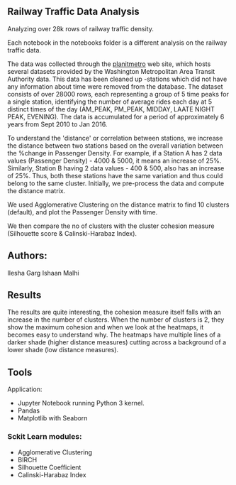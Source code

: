 ## Railway Traffic Data Analysis

Analyzing over 28k rows of railway traffic density.

Each notebook in the notebooks folder is a different analysis on the railway traffic data.

The data was collected through the [planitmetro](https://planitmetro.com/data) web site, which hosts several datasets provided by the Washington Metropolitan Area Transit Authority data. This data has been cleaned up -stations which did not have any information about time were removed from the database. The dataset consists of over 28000 rows, each representing a group of 5 time peaks for a single station, identifying the number of average rides each day at 5 distinct times of the day (AM_PEAK, PM_PEAK, MIDDAY, LAATE NIGHT PEAK, EVENING). The data is accumulated for a period of approximately 6 years from Sept 2010 to Jan 2016.

To understand the 'distance' or correlation between stations, we increase the distance between two stations based on the overall variation between the %change in Passenger Density. For example, if a Station A has 2 data values (Passenger Density) - 4000 & 5000, it means an increase of 25%. Similarly, Station B having 2 data values - 400 & 500, also has an increase of 25%. Thus, both these stations have the same variation and thus could belong to the same cluster. Initially, we pre-process the data and compute the distance matrix.

We used Agglomerative Clustering on the distance matrix to find 10 clusters (default), and plot the Passenger Density with time.

We then compare the no of clusters with the cluster cohesion measure (Silhouette score & Calinski-Harabaz Index). 

## Authors:
Ilesha Garg
Ishaan Malhi

## Results

The results are quite interesting, the cohesion measure itself falls with an increase in the number of clusters.
When the number of clusters is 2, they show the maximum cohesion and when we look at the heatmaps, it becomes easy to understand why. The heatmaps have multiple lines of a darker shade (higher distance measures) cutting across a background of a lower shade (low distance measures).

## Tools
Application: 
- Jupyter Notebook running Python 3 kernel.
- Pandas
- Matplotlib with Seaborn

### Sckit Learn modules:
- Agglomerative Clustering
- BIRCH
- Silhouette Coefficient
- Calinski-Harabaz Index
